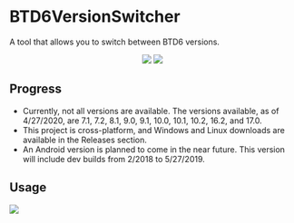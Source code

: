 # BTD6VersionSwitcher
A tool that allows you to switch between BTD6 versions.
<p align="center">
    <a alt="Downloads">
        <img src="https://img.shields.io/github/downloads/BowDown097/BTD6VersionSwitcher/total" /></a>
    <a href="https://discord.gg/nuMvgkP" alt="Discord">
        <img src="https://img.shields.io/discord/504782676331331584" /></a>
</p>

## Progress
- Currently, not all versions are available. The versions available, as of 4/27/2020, are 7.1, 7.2, 8.1, 9.0, 9.1, 10.0, 10.1, 10.2, 16.2, and 17.0.
- This project is cross-platform, and Windows and Linux downloads are available in the Releases section.
- An Android version is planned to come in the near future. This version will include dev builds from 2/2018 to 5/27/2019.

## Usage
<img src="https://cdn.discordapp.com/attachments/676077385468346380/703389820675948544/ezgif.com-video-to-gif1.gif">
